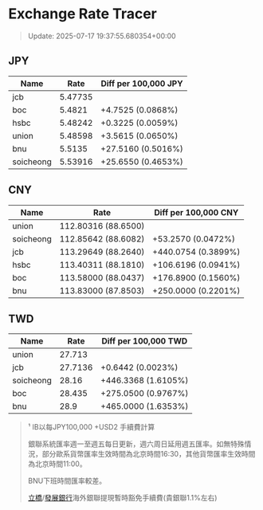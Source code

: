 # Exchange Rate Tracer

> Update: 2025-07-17 19:37:55.680354+00:00

## JPY

| Name      |    Rate | Diff per 100,000 JPY   |
|-----------|---------|------------------------|
| jcb       | 5.47735 |                        |
| boc       | 5.4821  | +4.7525 (0.0868%)      |
| hsbc      | 5.48242 | +0.3225 (0.0059%)      |
| union     | 5.48598 | +3.5615 (0.0650%)      |
| bnu       | 5.5135  | +27.5160 (0.5016%)     |
| soicheong | 5.53916 | +25.6550 (0.4653%)     |

## CNY

| Name      | Rate                | Diff per 100,000 CNY   |
|-----------|---------------------|------------------------|
| union     | 112.80316	(88.6500) |                        |
| soicheong | 112.85642	(88.6082) | +53.2570 (0.0472%)     |
| jcb       | 113.29649	(88.2640) | +440.0754 (0.3899%)    |
| hsbc      | 113.40311	(88.1810) | +106.6196 (0.0941%)    |
| boc       | 113.58000	(88.0437) | +176.8900 (0.1560%)    |
| bnu       | 113.83000	(87.8503) | +250.0000 (0.2201%)    |

## TWD

| Name      |    Rate | Diff per 100,000 TWD   |
|-----------|---------|------------------------|
| union     | 27.713  |                        |
| jcb       | 27.7136 | +0.6442 (0.0023%)      |
| soicheong | 28.16   | +446.3368 (1.6105%)    |
| boc       | 28.435  | +275.0500 (0.9767%)    |
| bnu       | 28.9    | +465.0000 (1.6353%)    |


> ¹ IB以每JPY100,000 +USD2 手續費計算
>
> 銀聯系統匯率週一至週五每日更新，週六周日延用週五匯率。如無特殊情況，部分歐系貨幣匯率生效時間為北京時間16:30，其他貨幣匯率生效時間為北京時間11:00。
>
> BNU下班時間匯率較差。
>
> [立橋](https://www.wlbank.com.mo/uploads/ueditor/file/20181211/1544536513900230.pdf)/[發展銀行](https://www.mdb.com.mo/Service_Charges_20230728.pdf)海外銀聯提現暫時豁免手續費(貴銀聯1.1%左右)

